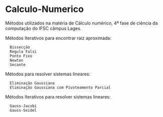 # Calculo-Numerico

Métodos utilizados na matéria de Cálculo numérico, 4ª fase de ciência da computação do IFSC câmpus Lages.
  
Métodos Iterativos para encontrar raiz aproximada:


      Bissecção
      Regula Falsi
      Ponto Fixo
      Newton
      Secante
      
Métodos para resolver sistemas lineares:


      Eliminação Gaussiana
      Eliminação Gaussiana com Pivoteamento Parcial

Métodos Iterativos para resolver sistemas lineares:


      Gauss-Jacobi
      Gauss-Seidel
	  
